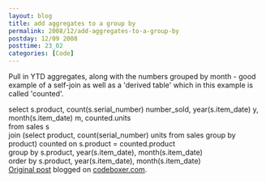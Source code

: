 ```yaml
---
layout: blog
title: add aggregates to a group by
permalink: 2008/12/add-aggregates-to-a-group-by
postday: 12/09 2008
posttime: 23_02
categories: [Code]
---
```


<p>Pull in YTD aggregates, along with the numbers grouped by month - good example of a self-join as well as a &#039;derived table&#039; which in this example is called &#039;counted&#039;.</p>
<p>select s.product, count(s.serial_number) number_sold, year(s.item_date) y, month(s.item_date) m, counted.units<br />
from sales s<br />
join (select product, count(serial_number) units from sales group by product) counted on s.product = counted.product<br />
      group by s.product, year(s.item_date), month(s.item_date)<br />
      order by s.product, year(s.item_date), month(s.item_date)<br />
<a href="http://www.digbox.net/index.php/SQL/add-aggregates-to-a-group-by">Original post</a> blogged on <a href="http://codeboxer.com">codeboxer.com</a>.</p>
